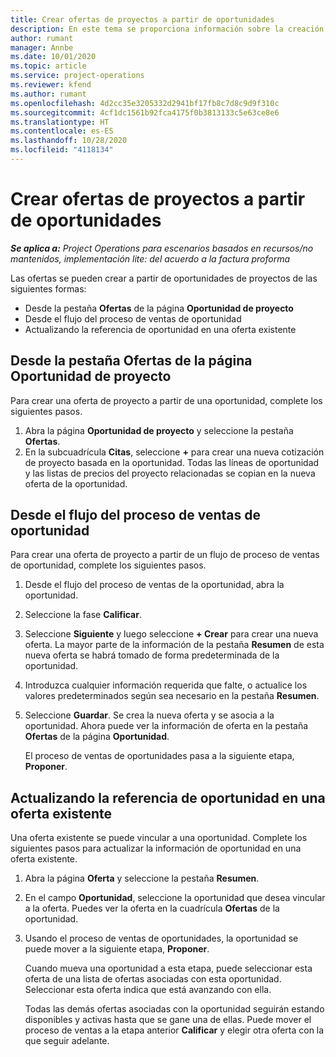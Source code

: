 ```yaml
---
title: Crear ofertas de proyectos a partir de oportunidades
description: En este tema se proporciona información sobre la creación de ofertas de proyecto desde una oportunidad.
author: rumant
manager: Annbe
ms.date: 10/01/2020
ms.topic: article
ms.service: project-operations
ms.reviewer: kfend
ms.author: rumant
ms.openlocfilehash: 4d2cc35e3205332d2941bf17fb8c7d8c9d9f310c
ms.sourcegitcommit: 4cf1dc1561b92fca4175f0b3813133c5e63ce8e6
ms.translationtype: HT
ms.contentlocale: es-ES
ms.lasthandoff: 10/28/2020
ms.locfileid: "4118134"
---
```

# <a name="create-project-quotes-from-opportunities"></a>Crear ofertas de proyectos a partir de oportunidades

_**Se aplica a:** Project Operations para escenarios basados en recursos/no mantenidos, implementación lite: del acuerdo a la factura proforma_

Las ofertas se pueden crear a partir de oportunidades de proyectos de las siguientes formas:

- Desde la pestaña **Ofertas** de la página **Oportunidad de proyecto**
- Desde el flujo del proceso de ventas de oportunidad
- Actualizando la referencia de oportunidad en una oferta existente

## <a name="from-the-quotes-tab-of-the-project-opportunity-page"></a>Desde la pestaña Ofertas de la página Oportunidad de proyecto

Para crear una oferta de proyecto a partir de una oportunidad, complete los siguientes pasos.

1. Abra la página **Oportunidad de proyecto** y seleccione la pestaña **Ofertas**. 
2. En la subcuadrícula **Citas**, seleccione **+** para crear una nueva cotización de proyecto basada en la oportunidad. Todas las líneas de oportunidad y las listas de precios del proyecto relacionadas se copian en la nueva oferta de la oportunidad.

## <a name="from-the-opportunity-sales-process-flow"></a>Desde el flujo del proceso de ventas de oportunidad

Para crear una oferta de proyecto a partir de un flujo de proceso de ventas de oportunidad, complete los siguientes pasos.

1. Desde el flujo del proceso de ventas de la oportunidad, abra la oportunidad.
2. Seleccione la fase **Calificar**. 
3. Seleccione **Siguiente** y luego seleccione **+ Crear** para crear una nueva oferta. La mayor parte de la información de la pestaña **Resumen** de esta nueva oferta se habrá tomado de forma predeterminada de la oportunidad. 
4. Introduzca cualquier información requerida que falte, o actualice los valores predeterminados según sea necesario en la pestaña **Resumen**.
5. Seleccione **Guardar**. Se crea la nueva oferta y se asocia a la oportunidad. Ahora puede ver la información de oferta en la pestaña **Ofertas** de la página **Oportunidad**. 

   El proceso de ventas de oportunidades pasa a la siguiente etapa, **Proponer**.


## <a name="by-updating-the-opportunity-reference-on-an-existing-quote"></a>Actualizando la referencia de oportunidad en una oferta existente

Una oferta existente se puede vincular a una oportunidad. Complete los siguientes pasos para actualizar la información de oportunidad en una oferta existente.

1. Abra la página **Oferta** y seleccione la pestaña **Resumen**.
2. En el campo **Oportunidad**, seleccione la oportunidad que desea vincular a la oferta. Puedes ver la oferta en la cuadrícula **Ofertas** de la oportunidad. 
3. Usando el proceso de ventas de oportunidades, la oportunidad se puede mover a la siguiente etapa, **Proponer**. 

   Cuando mueva una oportunidad a esta etapa, puede seleccionar esta oferta de una lista de ofertas asociadas con esta oportunidad. Seleccionar esta oferta indica que está avanzando con ella.

   Todas las demás ofertas asociadas con la oportunidad seguirán estando disponibles y activas hasta que se gane una de ellas. Puede mover el proceso de ventas a la etapa anterior **Calificar** y elegir otra oferta con la que seguir adelante.
